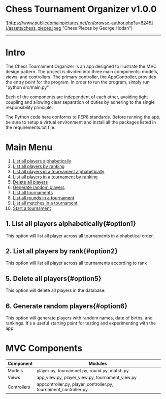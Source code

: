 # Chess Tournament Organizer v1.0.0

![https://www.publicdomainpictures.net/en/browse-author.php?a=8245](/assets/chess_pieces.jpeg "Chess Pieces by George Hodan")

***
# Intro
The Chess Tournament Organizer is an app designed to illustrate the MVC design pattern.  The project is divided into three main components: models, views, and controllers.  The primary controller, the AppController, provides the entry point for the program.  In order to run the program, simply run "python src/main.py"

Each of the components are independent of each other, avoiding tight coupling and allowing clear separation of duties by adhering to the single responsibility principle.

The Python code here conforms to PEP8 standards.  Before running the app, be sure to setup a virtual environment and install all the packages listed in the requirements.txt file.

# Main Menu 
1. [List all players alphabetically](#option1)
2. [List all players by ranking](#option2)
3. [List all players in a tournament alphabetically](#option3)
4. [List all players in a tournament by ranking](#option4)
5. [Delete all players](#option5)
6. [Generate random players](#option6)
7. [List all tournaments](#option7)
8. [List all rounds in a tournament](#option8)
9. [List all matches in a tournament](#option9)
10. [Start a tournament](#option10)

## 1. List all players alphabetically{#option1}

This option will list all player across all tournaments in alphabetical order.
## 2. List all players by rank{#option2}

This option will list all player across all tournaments according to rank

## 5. Delete all players{#option5}

This option will delete all players in the database.

## 6. Generate random players{#option6}

This option will generate players with random names, date of births, and rankings.  It's a useful starting point for testing and experimenting with the app.

# MVC Components

| Component | Modules                                      |
| --------- | -------------------------------------------- |
| Models | player.py, tournamnet.py, round.py, match.py |
| Views | app_view.py, player_view.py, tournament_view.py |
| Controllers | appcontroller.py, player_controller.py, tournament_controller.py |







